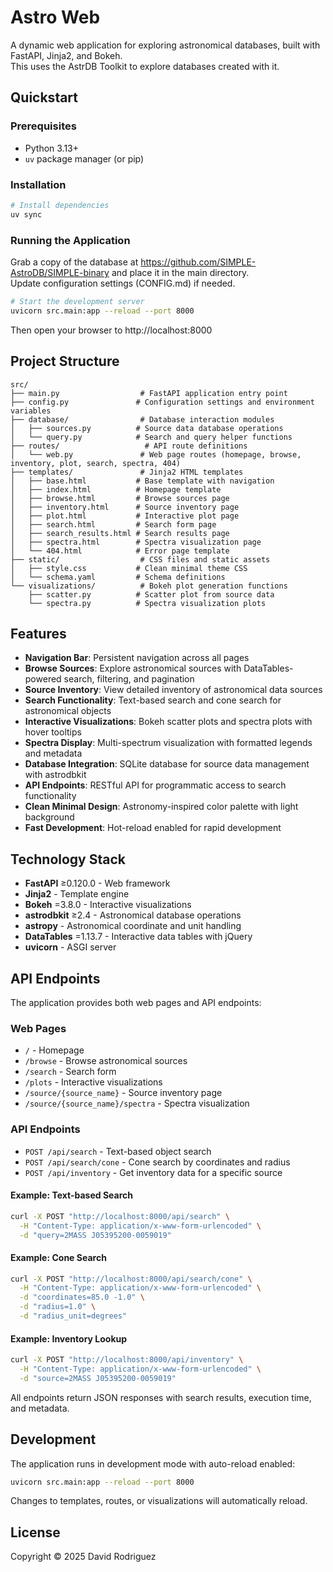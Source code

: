 # Astro Web

A dynamic web application for exploring astronomical databases, built with FastAPI, Jinja2, and Bokeh.   
This uses the AstrDB Toolkit to explore databases created with it.

## Quickstart

### Prerequisites

- Python 3.13+
- `uv` package manager (or pip)

### Installation

```bash
# Install dependencies
uv sync
```

### Running the Application

Grab a copy of the database at https://github.com/SIMPLE-AstroDB/SIMPLE-binary and place it in the main directory.   
Update configuration settings (CONFIG.md) if needed.

```bash
# Start the development server
uvicorn src.main:app --reload --port 8000
```

Then open your browser to http://localhost:8000

## Project Structure

```
src/
├── main.py                  # FastAPI application entry point
├── config.py               # Configuration settings and environment variables
├── database/                # Database interaction modules
│   ├── sources.py          # Source data database operations
│   └── query.py            # Search and query helper functions
├── routes/                   # API route definitions
│   └── web.py               # Web page routes (homepage, browse, inventory, plot, search, spectra, 404)
├── templates/               # Jinja2 HTML templates
│   ├── base.html           # Base template with navigation
│   ├── index.html          # Homepage template
│   ├── browse.html         # Browse sources page
│   ├── inventory.html      # Source inventory page
│   ├── plot.html           # Interactive plot page
│   ├── search.html         # Search form page
│   ├── search_results.html # Search results page
│   ├── spectra.html        # Spectra visualization page
│   └── 404.html            # Error page template
├── static/                  # CSS files and static assets
│   ├── style.css           # Clean minimal theme CSS
│   └── schema.yaml         # Schema definitions
└── visualizations/          # Bokeh plot generation functions
    ├── scatter.py          # Scatter plot from source data
    └── spectra.py          # Spectra visualization plots
```

## Features

- **Navigation Bar**: Persistent navigation across all pages
- **Browse Sources**: Explore astronomical sources with DataTables-powered search, filtering, and pagination
- **Source Inventory**: View detailed inventory of astronomical data sources
- **Search Functionality**: Text-based search and cone search for astronomical objects
- **Interactive Visualizations**: Bokeh scatter plots and spectra plots with hover tooltips
- **Spectra Display**: Multi-spectrum visualization with formatted legends and metadata
- **Database Integration**: SQLite database for source data management with astrodbkit
- **API Endpoints**: RESTful API for programmatic access to search functionality
- **Clean Minimal Design**: Astronomy-inspired color palette with light background
- **Fast Development**: Hot-reload enabled for rapid development

## Technology Stack

- **FastAPI** ≥0.120.0 - Web framework
- **Jinja2** - Template engine
- **Bokeh** =3.8.0 - Interactive visualizations
- **astrodbkit** ≥2.4 - Astronomical database operations
- **astropy** - Astronomical coordinate and unit handling
- **DataTables** =1.13.7 - Interactive data tables with jQuery
- **uvicorn** - ASGI server

## API Endpoints

The application provides both web pages and API endpoints:

### Web Pages
- `/` - Homepage
- `/browse` - Browse astronomical sources
- `/search` - Search form
- `/plots` - Interactive visualizations
- `/source/{source_name}` - Source inventory page
- `/source/{source_name}/spectra` - Spectra visualization

### API Endpoints
- `POST /api/search` - Text-based object search
- `POST /api/search/cone` - Cone search by coordinates and radius
- `POST /api/inventory` - Get inventory data for a specific source

#### Example: Text-based Search

```bash
curl -X POST "http://localhost:8000/api/search" \
  -H "Content-Type: application/x-www-form-urlencoded" \
  -d "query=2MASS J05395200-0059019"
```

#### Example: Cone Search

```bash
curl -X POST "http://localhost:8000/api/search/cone" \
  -H "Content-Type: application/x-www-form-urlencoded" \
  -d "coordinates=85.0 -1.0" \
  -d "radius=1.0" \
  -d "radius_unit=degrees"
```

#### Example: Inventory Lookup

```bash
curl -X POST "http://localhost:8000/api/inventory" \
  -H "Content-Type: application/x-www-form-urlencoded" \
  -d "source=2MASS J05395200-0059019"
```

All endpoints return JSON responses with search results, execution time, and metadata.

## Development

The application runs in development mode with auto-reload enabled:

```bash
uvicorn src.main:app --reload --port 8000
```

Changes to templates, routes, or visualizations will automatically reload.

## License

Copyright © 2025 David Rodriguez
